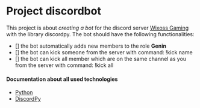 # Project discordbot

This project is about *creating a bot* for the discord server [Wixoss Gaming](https://discord.gg/sgzNMyRduF) with the library discordpy. The bot should have the following functionalities:

- [] the bot automatically adds new members to the role **Genin** 
- [] the bot can kick someone from the server with command: !kick name
- [] the bot can kick all member which are on the same channel as you from the server with command: !kick all


#### Documentation about all used technologies
* [Python](https://docs.python.org/3/) 
* [DiscordPy](https://discordpy.readthedocs.io/en/latest/intro.html)